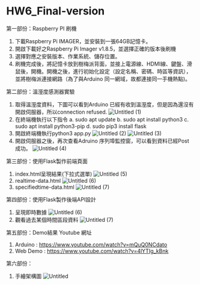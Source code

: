 # HW6_Final-version
第一部份：Raspberry PI 刷機
1. 下載Raspberry Pi IMAGER，並安裝到一張64GB記憶卡。
2. 開啟下載好之Raspberry Pi Imager v1.8.5，並選擇正確的版本後刷機
3. 選擇對應之安裝版本、作業系統、儲存位置。
4. 刷機完成後，將記憶卡放到樹梅派背面，並接上電源線、HDMI線、鍵盤、滑鼠後，開機。開機之後，進行初始化設定（設定名稱、密碼、時區等資訊），並將樹梅派連接網路（為了與Arduino 同一網域，故都連接同一手機熱點)。

第二部份：溫溼度感測器實驗
1. 取得溫溼度資料，下圖可以看到Arduino 已經有收到溫溼度，但是因為還沒有開啟伺服器，所以connection refused.
![Untitled (1)](https://github.com/jackychen1021/HW6_Final-version/assets/150798964/3b32c396-c58f-437c-abe7-18f71517b0e4)
2. 在終端機執行以下指令
a. sudo apt update
b. sudo apt install python3
c. sudo apt install python3-pip
d. sudo pip3 install flask
3. 開啟終端機執行python3  app.py
![Untitled (2)](https://github.com/jackychen1021/HW6_Final-version/assets/150798964/b6ba4746-bb26-48a9-bc2c-d2b80d4a03e8)
![Untitled (3)](https://github.com/jackychen1021/HW6_Final-version/assets/150798964/852c705b-b2ed-46d8-9db0-643a7137fe1c)
4. 開啟伺服器之後，再次查看Adruino 序列埠監控窗，可以看到資料已經Post 成功。
![Untitled (4)](https://github.com/jackychen1021/HW6_Final-version/assets/150798964/ac640d99-883d-43a4-bfcc-a86a9c1fc60d)

第三部份：使用Flask製作前端頁面
1. index.html呈現結果(下拉式選單)
![Untitled (5)](https://github.com/jackychen1021/HW6_Final-version/assets/150798964/217ef099-fede-48c4-a453-2b7962d91dd5)
2. realtime-data.html
![Untitled (6)](https://github.com/jackychen1021/HW6_Final-version/assets/150798964/7678564c-6b80-47c7-8652-abe6507f16b8)
3. specifiedtime-data.html
![Untitled (7)](https://github.com/jackychen1021/HW6_Final-version/assets/150798964/c286f4e0-9f80-40c8-9e75-355105956e4f)

第四部份：使用Flask製作後端API設計
1. 呈現即時數據
![Untitled (6)](https://github.com/jackychen1021/HW6_Final-version/assets/150798964/7678564c-6b80-47c7-8652-abe6507f16b8)
2. 觀看過去某個時間區段資料
![Untitled (7)](https://github.com/jackychen1021/HW6_Final-version/assets/150798964/c286f4e0-9f80-40c8-9e75-355105956e4f)

第五部份：Demo結果 Youtube 網址
1. Arduino : https://www.youtube.com/watch?v=mQuQ0NCdato
2. Web Demo : https://www.youtube.com/watch?v=4lYTIg_kBnk

第六部份：
1. 手繪架構圖
![Untitled](https://github.com/jackychen1021/HW6_Final-version/assets/150798964/7f357777-3edf-4d44-b0b1-ea563e03c266)
